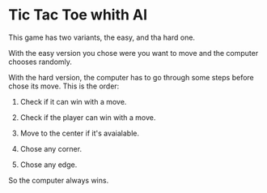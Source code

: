 #  Tic Tac Toe whith AI

This game has two variants, the easy, and tha hard one. 

With the easy version you chose were you want to move and the computer chooses randomly.

With the hard version, the computer has to go through some steps before chose its move. This is the order:

1. Check if it can win with a move.

2. Check if the player can win with a move.

3. Move to the center if it's avaialable.

4. Chose any corner.

5. Chose any edge.

So the computer always wins.